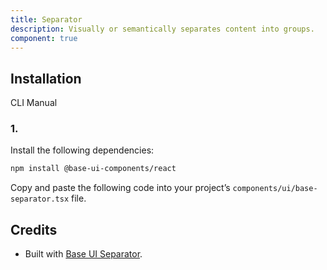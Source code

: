 ```yaml
---
title: Separator
description: Visually or semantically separates content into groups.
component: true
---
```


## Installation

  CLI
  Manual

### 1. 
Install the following dependencies:

```bash
npm install @base-ui-components/react
```

Copy and paste the following code into your project’s `components/ui/base-separator.tsx` file.

## Credits

- Built with [Base UI Separator](https://base-ui.com/react/components/separator).
